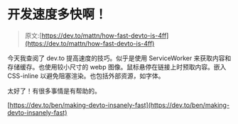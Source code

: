 # 开发速度多快啊！

> 原文:[https://dev.to/mattn/how-fast-devto-is-4ff](https://dev.to/mattn/how-fast-devto-is-4ff)

今天我查阅了 dev.to 提高速度的技巧。似乎是使用 ServiceWorker 来获取内容和存储缓存。也使用较小尺寸的 webp 图像。鼠标悬停在链接上时预取内容。嵌入 CSS-inline 以避免阻塞渲染。也包括外部资源，如字体。

太好了！有很多事情是有帮助的。

[https://dev.to/ben/making-devto-insanely-fast](https://dev.to/ben/making-devto-insanely-fast)